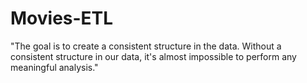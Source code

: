 # Movies-ETL
"The goal is to create a consistent structure in the data. Without a consistent structure in our data, it's almost impossible to perform any meaningful analysis."
